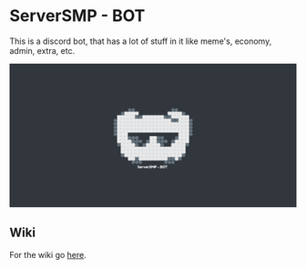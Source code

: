 # ServerSMP - BOT

This is a discord bot, that has a lot of stuff in it like meme's, economy, admin, extra, etc.

![banner](https://github.com/Prince527GitHub/ServerSMP/blob/ServerSMP-Web/assets/image/banner/banner-bot.png?raw=true)

## Wiki

For the wiki go [here](https://github.com/Prince527GitHub/ServerSMP/wiki/ServerSMP-BOT-v13).

